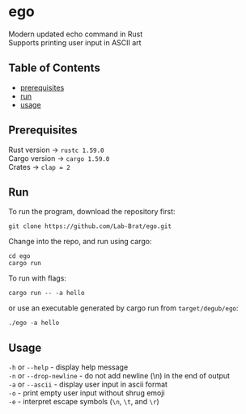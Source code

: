 # ego
Modern updated echo command in Rust  
Supports printing user input in ASCII art

## Table of Contents
- [prerequisites](#prerequisites)
- [run](#run)
- [usage](#usage)

## Prerequisites
Rust version -> ```rustc 1.59.0```  
Cargo version -> ```cargo 1.59.0```  
Crates -> ```clap = 2```

## Run
To run the program, download the repository first:
```
git clone https://github.com/Lab-Brat/ego.git
```
Change into the repo, and run using cargo:
```
cd ego
cargo run
```
To run with flags:
```
cargo run -- -a hello
```
or use an executable generated by cargo run from ```target/degub/ego```:
```
./ego -a hello
```

## Usage
```-h``` or ```--help``` - display help message  
```-n``` or ```--drop-newline``` - do not add newline (\n) in the end of output  
```-a``` or ```--ascii``` - display user input in ascii format  
```-o``` - print empty user input without shrug emoji  
```-e``` - interpret escape symbols (```\n```, ```\t```, and ```\r```)

